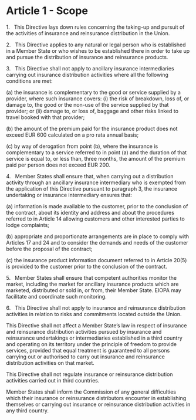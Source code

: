 # Article 1 - Scope


1.   This Directive lays down rules concerning the taking-up and pursuit of the activities of insurance and reinsurance distribution in the Union.

2.   This Directive applies to any natural or legal person who is established in a Member State or who wishes to be established there in order to take up and pursue the distribution of insurance and reinsurance products.

3.   This Directive shall not apply to ancillary insurance intermediaries carrying out insurance distribution activities where all the following conditions are met:

(a) the insurance is complementary to the good or service supplied by a provider, where such insurance covers: (i) the risk of breakdown, loss of, or damage to, the good or the non-use of the service supplied by that provider; or (ii) damage to, or loss of, baggage and other risks linked to travel booked with that provider;

(b) the amount of the premium paid for the insurance product does not exceed EUR 600 calculated on a pro rata annual basis;

(c) by way of derogation from point (b), where the insurance is complementary to a service referred to in point (a) and the duration of that service is equal to, or less than, three months, the amount of the premium paid per person does not exceed EUR 200.

4.   Member States shall ensure that, when carrying out a distribution activity through an ancillary insurance intermediary who is exempted from the application of this Directive pursuant to paragraph 3, the insurance undertaking or insurance intermediary ensures that:

(a) information is made available to the customer, prior to the conclusion of the contract, about its identity and address and about the procedures referred to in Article 14 allowing customers and other interested parties to lodge complaints;

(b) appropriate and proportionate arrangements are in place to comply with Articles 17 and 24 and to consider the demands and needs of the customer before the proposal of the contract;

(c) the insurance product information document referred to in Article 20(5) is provided to the customer prior to the conclusion of the contract.

5.   Member States shall ensure that competent authorities monitor the market, including the market for ancillary insurance products which are marketed, distributed or sold in, or from, their Member State. EIOPA may facilitate and coordinate such monitoring.

6.   This Directive shall not apply to insurance and reinsurance distribution activities in relation to risks and commitments located outside the Union.

This Directive shall not affect a Member State’s law in respect of insurance and reinsurance distribution activities pursued by insurance and reinsurance undertakings or intermediaries established in a third country and operating on its territory under the principle of freedom to provide services, provided that equal treatment is guaranteed to all persons carrying out or authorised to carry out insurance and reinsurance distribution activities on that market.

This Directive shall not regulate insurance or reinsurance distribution activities carried out in third countries.

Member States shall inform the Commission of any general difficulties which their insurance or reinsurance distributors encounter in establishing themselves or carrying out insurance or reinsurance distribution activities in any third country.
